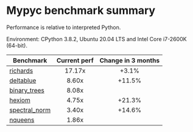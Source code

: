 # Mypyc benchmark summary

Performance is relative to interpreted Python.

Environment: CPython 3.8.2, Ubuntu 20.04 LTS and Intel Core i7-2600K (64-bit).

| Benchmark | Current perf | Change in 3 months |
| --- | :---: | :---: |
| [richards](benchmarks/richards.md) | 17.17x | +3.1% |
| [deltablue](benchmarks/deltablue.md) | 8.60x | +11.5% |
| [binary_trees](benchmarks/binary_trees.md) | 8.08x |  |
| [hexiom](benchmarks/hexiom.md) | 4.75x | +21.3% |
| [spectral_norm](benchmarks/spectral_norm.md) | 3.40x | +14.6% |
| [nqueens](benchmarks/nqueens.md) | 1.86x |  |
